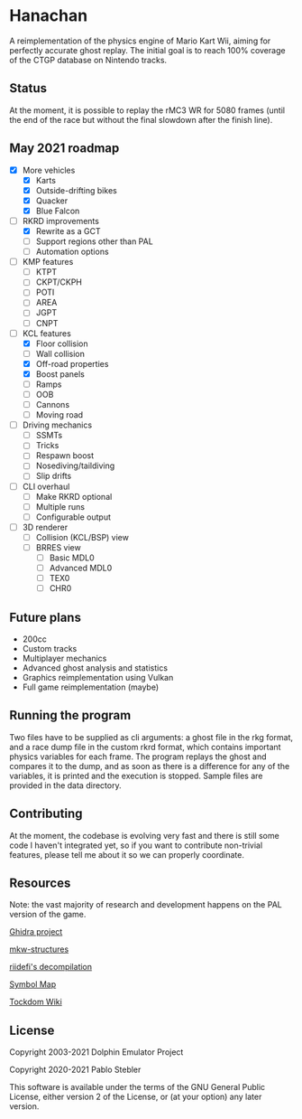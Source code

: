# Hanachan

A reimplementation of the physics engine of Mario Kart Wii, aiming for perfectly accurate ghost replay. The initial goal is to reach 100% coverage of the CTGP database on Nintendo tracks.

## Status

At the moment, it is possible to replay the rMC3 WR for 5080 frames (until the end of the race but without the final slowdown after the finish line).

## May 2021 roadmap

- [x] More vehicles
  - [x] Karts
  - [x] Outside-drifting bikes
  - [x] Quacker
  - [x] Blue Falcon
- [ ] RKRD improvements
  - [x] Rewrite as a GCT
  - [ ] Support regions other than PAL
  - [ ] Automation options
- [ ] KMP features
  - [ ] KTPT
  - [ ] CKPT/CKPH
  - [ ] POTI
  - [ ] AREA
  - [ ] JGPT
  - [ ] CNPT
- [ ] KCL features
  - [x] Floor collision
  - [ ] Wall collision
  - [x] Off-road properties
  - [x] Boost panels
  - [ ] Ramps
  - [ ] OOB
  - [ ] Cannons
  - [ ] Moving road
- [ ] Driving mechanics
  - [ ] SSMTs
  - [ ] Tricks
  - [ ] Respawn boost
  - [ ] Nosediving/taildiving
  - [ ] Slip drifts
- [ ] CLI overhaul
  - [ ] Make RKRD optional
  - [ ] Multiple runs
  - [ ] Configurable output
- [ ] 3D renderer
  - [ ] Collision (KCL/BSP) view
  - [ ] BRRES view
    - [ ] Basic MDL0
    - [ ] Advanced MDL0
    - [ ] TEX0
    - [ ] CHR0

## Future plans

* 200cc
* Custom tracks
* Multiplayer mechanics
* Advanced ghost analysis and statistics
* Graphics reimplementation using Vulkan
* Full game reimplementation (maybe)

## Running the program

Two files have to be supplied as cli arguments: a ghost file in the rkg format, and a race dump file in the custom rkrd format, which contains important physics variables for each frame. The program replays the ghost and compares it to the dump, and as soon as there is a difference for any of the variables, it is printed and the execution is stopped. Sample files are provided in the data directory.

## Contributing

At the moment, the codebase is evolving very fast and there is still some code I haven't integrated yet, so if you want to contribute non-trivial features, please tell me about it so we can properly coordinate.

## Resources

Note: the vast majority of research and development happens on the PAL version of the game.

[Ghidra project](https://drive.google.com/drive/folders/1I1VRfeut3NtPeddePutfAaZhduVdKhhc?usp=sharing)

[mkw-structures](https://github.com/SeekyCt/mkw-structures)

[riidefi's decompilation](https://github.com/riidefi/mkw)

[Symbol Map](https://docs.google.com/spreadsheets/d/1gA5WmnEbPAeA1Lq4XUJg9qDwawky9hpNUv2n1wWRwno/)

[Tockdom Wiki](http://wiki.tockdom.com/wiki/Main_Page)

## License

Copyright 2003-2021 Dolphin Emulator Project

Copyright 2020-2021 Pablo Stebler

This software is available under the terms of the GNU General Public License, either version 2 of the License, or (at your option) any later version.
